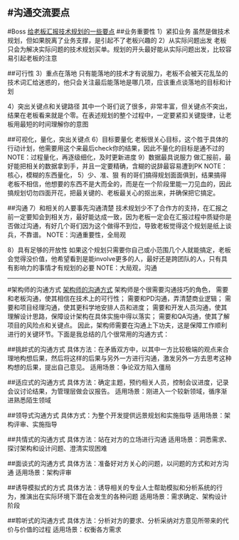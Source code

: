 #沟通交流要点
----



#Boss
[给老板汇报技术规划的一些要点](http://blog.csdn.net/cutesource/article/details/6145006)
##业务重要性
1）紧扣业务
虽然是做技术规划，但如果脱离了业务支撑，是引起不了老板兴趣的
2）从实际问题出发
老板只会为解决实际问题的技术规划买单。规划的开头最好能从实际问题出发，比较容易引起老板的注意

##可行性
3）重点在落地
只有能落地的技术才有说服力，老板不会被天花乱坠的技术词汇给迷惑的，他只会关注最后能落地是哪几项，应该重点谈落地的目标和计划

4）突出关键点和关键路径
其中一个哥们说了很多，非常丰富，但关键点不突出，结果在老板看来就是个零。在表述规划的整个过程中，一定要紧扣关键旋律，让老板用最短的时间理解你的意图

##可视化，量化，突出关键点
6）目标要量化
老板很关心目标，这个胜于具体的行动计划，他需要用这个来最后check你的结果，因此不量化的目标是通不过的
NOTE：过程量化，再逐级细化，及时更新进度
9）数据最具说服力
做汇报前，最好能把相关的数据拿到手，并且一定要精确，含糊的说辞最容易遭到PK
NOTE：核心，模糊的东西量化，
5）少、准、狠
有的哥们搞得规划面面俱到，结果搞得老板不相信，他想要的东西不是大而全的，而是在一个阶段里能一刀见血的，因此搞规划切勿四面开花，把最关键的、老板最关心的抠出来，并确保把它搞定。

##沟通
7）和相关的人要事先沟通清楚
技术规划少不了合作方的支持，在汇报之前一定要知会到相关方，最好能达成一致，因为老板一定会在汇报过程中质疑你是否做过沟通，有好几个哥们因为这个做得不到位，导致老板觉得这个规划是纸上谈兵，不靠谱。
NOTE：沟通重要性，全局观

8）具有足够的开放性
如果这个规划只需要你自己或小范围几个人就能搞定，老板会觉得没价值，他希望看到是能involve更多的人，最好还是跨团队的人，只有具有影响力的事情才有规划的必要
NOTE：大局观，沟通

---
#架构师的沟通方式
[架构师的沟通方式](http://blog.csdn.net/cutesource/article/details/4952633)
架构师是个很需要沟通技巧的角色，
需要和老板沟通，使其相信在技术上的可行性；
需要和PD沟通，弄清楚商业逻辑；
需要和项目经理沟通，使其更科学地安排人员和进度；
需要和开发人员沟通，使其理解设计思路，保障设计架构在具体实施中得以落实；
需要和QA沟通，使其了解项目的风险点和关键点。
因此，架构师需要在沟通上下功夫，这是保障工作顺利进行的关键环节。下面是我总结的几个很常用的沟通方式：

##挑衅式的沟通方式
具体方法：在矛盾双方中，以其中一方比较极端的观点来合理地构想后果，然后将这样的后果与另外一方进行沟通，激发另外一方去思考这种构想的后果，提出自己意见。
适用场景：争论双方陷入僵局

##适应式的沟通方式
具体方法：确定主题，预约相关人员，控制会议进度，记录会议讨论结果，为管理层做会议报告。
适用场景：刚进入一个较新领域，循序渐进熟悉陌生领域

##领导式沟通方式
具体方式：为整个开发提供远景规划和实施指导
适用场景：架构评审、实施指导

##共情式的沟通方式
具体方法：站在对方的立场进行沟通
适用场景：洞悉需求、探讨架构和设计问题、澄清实现困难

##面谈式的沟通方式
具体方法：准备好对方关心的问题，以问题的方式和对方沟通
适用场景：架构评审

##诱导模拟式的方式
具体方法：诱导相关的专业人士帮助模拟和分析系统的行为，推演出在实际环境下潜在会发生的各种问题
适用场景：需求确定、架构设计阶段

##聆听式的沟通方式
具体方法：分析对方的要求、分析采纳对方意见所带来的代价与价值的过程
适用场景：权衡各方需求 



















